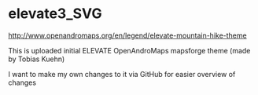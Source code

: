 # elevate3_SVG
http://www.openandromaps.org/en/legend/elevate-mountain-hike-theme

This is uploaded initial ELEVATE OpenAndroMaps mapsforge theme (made by Tobias Kuehn)

I want to make my own changes to it via GitHub for easier overview of changes

